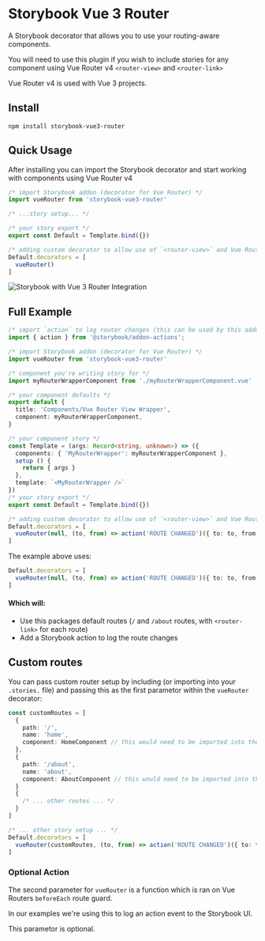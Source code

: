 # Storybook Vue 3 Router

A Storybook decorator that allows you to use your routing-aware components.

You will need to use this plugin if you wish to include stories for any component using Vue Router v4 `<router-view>` and `<router-link>`

Vue Router v4 is used with Vue 3 projects.

## Install
`npm install storybook-vue3-router`

## Quick Usage
After installing you can import the Storybook decorator and start working with components using Vue Router v4

```ts
/* import Storybook addon (decorator for Vue Router) */
import vueRouter from 'storybook-vue3-router'

/* ...story setup... */

/* your story export */
export const Default = Template.bind({})

/* adding custom decorator to allow use of `<router-view>` and Vue Router 4+ */
Default.decorators = [
  vueRouter()
]
```

![Storybook with Vue 3 Router Integration](https://github.com/NickMcBurney/storybook-vue-router/blob/main/storybook-vue-router.gif?raw=true)

## Full Example
```ts
/* import `action` to log router changes (this can be used by this addon to log router events) */
import { action } from '@storybook/addon-actions';

/* import Storybook addon (decorator for Vue Router) */
import vueRouter from 'storybook-vue3-router'

/* component you're writing story for */
import myRouterWrapperComponent from './myRouterWrapperComponent.vue'

/* your component defaults */
export default {
  title: 'Components/Vue Router View Wrapper',
  component: myRouterWrapperComponent,
}

/* your component story */
const Template = (args: Record<string, unknown>) => ({
  components: { 'MyRouterWrapper': myRouterWrapperComponent },
  setup () {
    return { args }
  },
  template: `<MyRouterWrapper />`
})
/* your story export */
export const Default = Template.bind({})

/* adding custom decorator to allow use of `<router-view>` and Vue Router 4+ */
Default.decorators = [
  vueRouter(null, (to, from) => action('ROUTE CHANGED')({ to: to, from: from }))
]
```

The example above uses:
```ts
Default.decorators = [
  vueRouter(null, (to, from) => action('ROUTE CHANGED')({ to: to, from: from }))
]
```

#### Which will:
- Use this packages default routes (`/` and `/about` routes, with `<router-link>` for each route)
- Add a Storybook action to log the route changes

## Custom routes
You can pass custom router setup by including (or importing into your `.stories.` file) and passing this as the first parametor within the `vueRouter` decorator:

```ts
const customRoutes = [
  {
    path: '/',
    name: 'home',
    component: HomeComponent // this would need to be imported into the `.stories` file
  },
  {
    path: '/about',
    name: 'about',
    component: AboutComponent // this would need to be imported into the `.stories` file
  }
  {
    /* ... other routes ... */
  }
]

/* ... other story setup ... */
Default.decorators = [
  vueRouter(customRoutes, (to, from) => action('ROUTE CHANGED')({ to: to, from: from }))
]
```

### Optional Action
The second parameter for `vueRouter` is a function which is ran on Vue Routers `beforeEach` route guard.

In our examples we're using this to log an action event to the Storybook UI.

This parametor is optional.